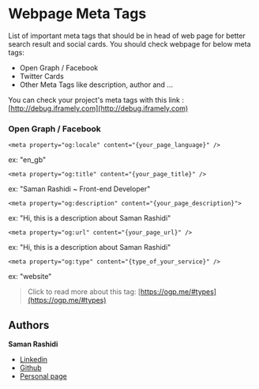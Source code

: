 # Webpage Meta Tags

List of important meta tags that should be in head of web page for better search result and social cards.
You should check webpage for below meta tags:

- Open Graph / Facebook
- Twitter Cards
- Other Meta Tags like description, author and ...

You can check your project's meta tags with this link : [http://debug.iframely.com](http://debug.iframely.com)

### Open Graph / Facebook

```
<meta property="og:locale" content="{your_page_language}" />
```
ex: "en_gb"
```
<meta property="og:title" content="{your_page_title}" />
```
ex: "Saman Rashidi ~ Front-end Developer"
```
<meta property="og:description" content="{your_page_description}">
```
ex: "Hi, this is a description about Saman Rashidi"
```
<meta property="og:url" content="{your_page_url}" />
```
ex: "Hi, this is a description about Saman Rashidi"
```
<meta property="og:type" content="{type_of_your_service}" />
```
ex: "website"
> Click to read more about this tag: [https://ogp.me/#types](https://ogp.me/#types)

## Authors

**Saman Rashidi**

- [Linkedin](https://www.linkedin.com/in/samanrashidii)
- [Github](https://github.com/samanrashidii)
- [Personal page](http://samanrashidi.com)
